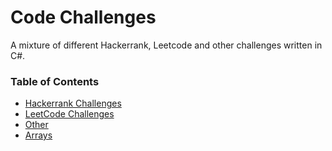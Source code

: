 # Code Challenges
A mixture of different Hackerrank, Leetcode and other challenges written in C#.

### Table of Contents

- [Hackerrank Challenges](Hackerrank/README.md)
- [LeetCode Challenges](LeetCode/README.md)
- [Other](Other/README.md)
- [Arrays](Arrays/README.md)

